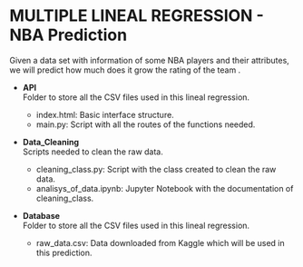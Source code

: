 # MULTIPLE LINEAL REGRESSION - NBA Prediction

Given a data set with information of some NBA players and their attributes, we will predict how much does it grow the rating of the team .

* **API** <br> Folder to store all the CSV files used in this lineal regression.
    * index.html: Basic interface structure.
    * main.py: Script with all the routes of the functions needed.

* **Data_Cleaning** <br> Scripts needed to clean the raw data.
    * cleaning_class.py: Script with the class created to clean the raw data.
    * analisys_of_data.ipynb: Jupyter Notebook with the documentation of cleaning_class.

* **Database** <br> Folder to store all the CSV files used in this lineal regression.
    * raw_data.csv: Data downloaded from Kaggle which will be used in this prediction.